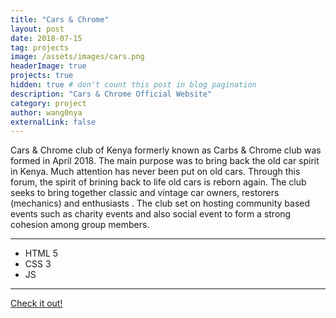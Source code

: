 ```yaml
---
title: "Cars & Chrome"
layout: post
date: 2018-07-15
tag: projects
image: /assets/images/cars.png
headerImage: true
projects: true
hidden: true # don't count this post in blog pagination
description: "Cars & Chrome Official Website"
category: project
author: wang0nya
externalLink: false
---
```


Cars & Chrome club of Kenya formerly known as Carbs & Chrome club was formed in April 2018. The main purpose was to bring back the old car spirit in Kenya. Much attention has never been put on old cars. Through this forum, the spirit of brining back to life old cars is reborn again. The club seeks to bring together classic and vintage car owners, restorers (mechanics) and enthusiasts . The club set on hosting community based events such as charity events and also social event to form a strong cohesion among group members.

---

- HTML 5
- CSS 3
- JS

---

<a href="https://wang0nya.github.io/cars-n-chrome/" target="_blank" class="evidence">Check it out!</a>


